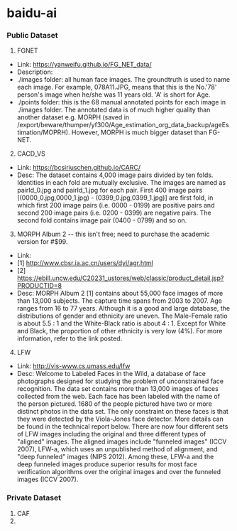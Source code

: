 # baidu-ai
### Public Dataset
1. FGNET
 - Link: https://yanweifu.github.io/FG_NET_data/
 - Description: 
 - ./images folder: all human face images. The groundtruth is used to name each image. For example, 078A11.JPG, means that this is the No.'78' person's image when he/she was 11 years old. 'A' is short for Age.
 - ./points folder: this is the 68 manual annotated points for each image in ./images folder.
The annotated data is of much higher quality than another dataset e.g. MORPH (saved in /export/beware/thumper/yf300/Age_estimation_org_data_backup/ageEstimation/MOPRH). However, MORPH is much bigger dataset than FG-NET.
 
2. CACD_VS
 - Link: https://bcsiriuschen.github.io/CARC/
 - Desc: The dataset contains 4,000 image pairs divided by ten folds. Identities in each fold are mutually exclusive. The images are named as pairId_0.jpg and pairId_1.jpg for each pair. First 400 image pairs [(0000_0.jpg,0000_1.jpg) - (0399_0.jpg,0399_1.jpg)] are first fold, in which first 200 image pairs (i.e. 0000 - 0199) are positive pairs and second 200 image pairs (i.e. 0200 - 0399) are negative pairs. The second fold contains image pair (0400 - 0799) and so on.

 3. MORPH Album 2 -- this isn't free; need to purchase the academic version for #$99.
 -  Link: 
  -  [1] http://www.cbsr.ia.ac.cn/users/dyi/agr.html
  -  [2] https://ebill.uncw.edu/C20231_ustores/web/classic/product_detail.jsp?PRODUCTID=8
 -  Desc: MORPH Album 2 [1] contains about 55,000 face images of more than 13,000 subjects. The capture time spans from 2003 to 2007. Age ranges from 16 to 77 years. Although it is a good and large database, the distributions of gender and ethnicity are uneven. The Male-Female ratio is about 5.5 : 1 and the White-Black ratio is about 4 : 1. Except for White and Black, the proportion of other ethnicity is very low (4%). For more information, refer to the link posted.

4. LFW
 - Link: http://vis-www.cs.umass.edu/lfw
 - Desc: Welcome to Labeled Faces in the Wild, a database of face photographs designed for studying the problem of unconstrained face recognition. The data set contains more than 13,000 images of faces collected from the web. Each face has been labeled with the name of the person pictured. 1680 of the people pictured have two or more distinct photos in the data set. The only constraint on these faces is that they were detected by the Viola-Jones face detector. More details can be found in the technical report below. There are now four different sets of LFW images including the original and three different types of "aligned" images. The aligned images include "funneled images" (ICCV 2007), LFW-a, which uses an unpublished method of alignment, and "deep funneled" images (NIPS 2012). Among these, LFW-a and the deep funneled images produce superior results for most face verification algorithms over the original images and over the funneled images (ICCV 2007).

### Private Dataset
1. CAF
2. 

